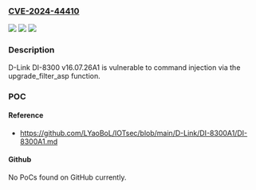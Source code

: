 ### [CVE-2024-44410](https://cve.mitre.org/cgi-bin/cvename.cgi?name=CVE-2024-44410)
![](https://img.shields.io/static/v1?label=Product&message=n%2Fa&color=blue)
![](https://img.shields.io/static/v1?label=Version&message=n%2Fa&color=blue)
![](https://img.shields.io/static/v1?label=Vulnerability&message=n%2Fa&color=brighgreen)

### Description

D-Link DI-8300 v16.07.26A1 is vulnerable to command injection via the upgrade_filter_asp function.

### POC

#### Reference
- https://github.com/LYaoBoL/IOTsec/blob/main/D-Link/DI-8300A1/DI-8300A1.md

#### Github
No PoCs found on GitHub currently.

